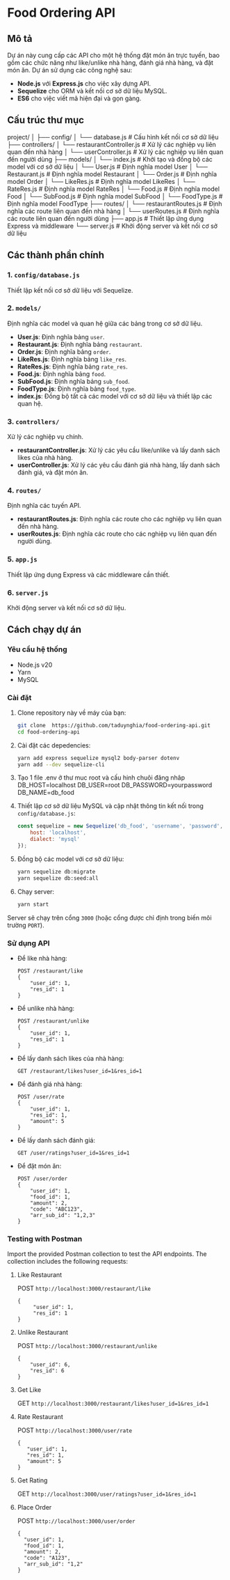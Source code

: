 # Food Ordering API

## Mô tả

Dự án này cung cấp các API cho một hệ thống đặt món ăn trực tuyến, bao gồm các chức năng như like/unlike nhà hàng, đánh giá nhà hàng, và đặt món ăn. Dự án sử dụng các công nghệ sau:
- **Node.js** với **Express.js** cho việc xây dựng API.
- **Sequelize** cho ORM và kết nối cơ sở dữ liệu MySQL.
- **ES6** cho việc viết mã hiện đại và gọn gàng.

## Cấu trúc thư mục

project/
│
├── config/
│ └── database.js # Cấu hình kết nối cơ sở dữ liệu
├── controllers/
│ └── restaurantController.js # Xử lý các nghiệp vụ liên quan đến nhà hàng
│ └── userController.js # Xử lý các nghiệp vụ liên quan đến người dùng
├── models/
│ └── index.js # Khởi tạo và đồng bộ các model với cơ sở dữ liệu
│ └── User.js # Định nghĩa model User
│ └── Restaurant.js # Định nghĩa model Restaurant
│ └── Order.js # Định nghĩa model Order
│ └── LikeRes.js # Định nghĩa model LikeRes
│ └── RateRes.js # Định nghĩa model RateRes
│ └── Food.js # Định nghĩa model Food
│ └── SubFood.js # Định nghĩa model SubFood
│ └── FoodType.js # Định nghĩa model FoodType
├── routes/
│ └── restaurantRoutes.js # Định nghĩa các route liên quan đến nhà hàng
│ └── userRoutes.js # Định nghĩa các route liên quan đến người dùng
├── app.js # Thiết lập ứng dụng Express và middleware
└── server.js # Khởi động server và kết nối cơ sở dữ liệu

## Các thành phần chính

### 1. `config/database.js`

Thiết lập kết nối cơ sở dữ liệu với Sequelize.

### 2. `models/`

Định nghĩa các model và quan hệ giữa các bảng trong cơ sở dữ liệu.

- **User.js**: Định nghĩa bảng `user`.
- **Restaurant.js**: Định nghĩa bảng `restaurant`.
- **Order.js**: Định nghĩa bảng `order`.
- **LikeRes.js**: Định nghĩa bảng `like_res`.
- **RateRes.js**: Định nghĩa bảng `rate_res`.
- **Food.js**: Định nghĩa bảng `food`.
- **SubFood.js**: Định nghĩa bảng `sub_food`.
- **FoodType.js**: Định nghĩa bảng `food_type`.
- **index.js**: Đồng bộ tất cả các model với cơ sở dữ liệu và thiết lập các quan hệ.

### 3. `controllers/`

Xử lý các nghiệp vụ chính.

- **restaurantController.js**: Xử lý các yêu cầu like/unlike và lấy danh sách likes của nhà hàng.
- **userController.js**: Xử lý các yêu cầu đánh giá nhà hàng, lấy danh sách đánh giá, và đặt món ăn.

### 4. `routes/`

Định nghĩa các tuyến API.

- **restaurantRoutes.js**: Định nghĩa các route cho các nghiệp vụ liên quan đến nhà hàng.
- **userRoutes.js**: Định nghĩa các route cho các nghiệp vụ liên quan đến người dùng.

### 5. `app.js`

Thiết lập ứng dụng Express và các middleware cần thiết.

### 6. `server.js`

Khởi động server và kết nối cơ sở dữ liệu.

## Cách chạy dự án

### Yêu cầu hệ thống

- Node.js v20
- Yarn
- MySQL

### Cài đặt

1. Clone repository này về máy của bạn:
    ```bash
   git clone  https://github.com/taduynghia/food-ordering-api.git
   cd food-ordering-api
    ```

2. Cài đặt các depedencies:
    ```bash
    yarn add express sequelize mysql2 body-parser dotenv
    yarn add --dev sequelize-cli
    ```
3. Tạo 1 file .env ở thư muc root và cấu hinh chuôi đăng nhâp
   DB_HOST=localhost
   DB_USER=root
   DB_PASSWORD=yourpassword
   DB_NAME=db_food

4. Thiết lập cơ sở dữ liệu MySQL và cập nhật thông tin kết nối trong `config/database.js`:
    ```javascript
    const sequelize = new Sequelize('db_food', 'username', 'password', {
        host: 'localhost',
        dialect: 'mysql'
    });
    ```

5. Đồng bộ các model với cơ sở dữ liệu:
    ```bash
    yarn sequelize db:migrate
    yarn sequelize db:seed:all

    ```

6. Chạy server:
    ```bash
    yarn start
    ```

Server sẽ chạy trên cổng `3000` (hoặc cổng được chỉ định trong biến môi trường `PORT`).

### Sử dụng API

- Để like nhà hàng:
    ```http
    POST /restaurant/like
    {
        "user_id": 1,
        "res_id": 1
    }
    ```

- Để unlike nhà hàng:
    ```http
    POST /restaurant/unlike
    {
        "user_id": 1,
        "res_id": 1
    }
    ```

- Để lấy danh sách likes của nhà hàng:
    ```http
    GET /restaurant/likes?user_id=1&res_id=1
    ```

- Để đánh giá nhà hàng:
    ```http
    POST /user/rate
    {
        "user_id": 1,
        "res_id": 1,
        "amount": 5
    }
    ```

- Để lấy danh sách đánh giá:
    ```http
    GET /user/ratings?user_id=1&res_id=1
    ```

- Để đặt món ăn:
    ```http
    POST /user/order
    {
        "user_id": 1,
        "food_id": 1,
        "amount": 2,
        "code": "ABC123",
        "arr_sub_id": "1,2,3"
    }
    ```
### Testing with Postman 
Import the provided Postman collection to test the API endpoints. The collection includes the following requests:

1. Like Restaurant
   
   POST `http://localhost:3000/restaurant/like`

   ```http
   {
        "user_id": 1,
        "res_id": 1
   }
   ```
2. Unlike Restaurant
   
   POST `http://localhost:3000/restaurant/unlike`

    ```http
   {
        "user_id": 6,
        "res_id": 6
   }
   ```
3. Get Like
   
   GET `http://localhost:3000/restaurant/likes?user_id=1&res_id=1`

4. Rate Restaurant
   
   POST `http://localhost:3000/user/rate`

     ```http
   {
        "user_id": 1,
        "res_id": 1,
        "amount": 5
   }
   ```
5. Get Rating

   GET `http://localhost:3000/user/ratings?user_id=1&res_id=1`

6. Place Order

   POST `http://localhost:3000/user/order`

      ```http
   {
        "user_id": 1,
        "food_id": 1,
        "amount": 2,
        "code": "A123",
        "arr_sub_id": "1,2"
   }
   ```